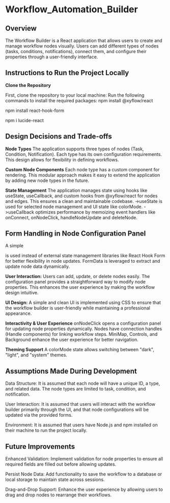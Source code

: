 # Workflow_Automation_Builder

## Overview

The Workflow Builder is a React application that allows users to create and manage workflow nodes visually. Users can add different types of nodes (tasks, conditions, notifications), connect them, and configure their properties through a user-friendly interface.

## Instructions to Run the Project Locally

**Clone the Repository**

First, clone the repository to your local machine:
Run the following commands to install the required packages:
npm install @xyflow/react

npm install react-hook-form

npm i lucide-react

## Design Decisions and Trade-offs

**Node Types** The application supports three types of nodes (Task, Condition, Notification). Each type has its own configuration requirements. This design allows for flexibility in defining workflows.

**Custom Node Components** Each node type has a custom component for rendering. This modular approach makes it easy to extend the application by adding new node types in the future.

**State Management** The application manages state using hooks like useState, useCallback, and custom hooks from @xyflow/react for nodes and edges. This ensures a clean and maintainable codebase.
->useState is used for selected node management and UI state like colorMode.
->useCallback optimizes performance by memoizing event handlers like onConnect, onNodeClick, handleNodeUpdate and deleteNode.

## Form Handling in Node Configuration Panel

A simple <form> is used instead of external state management libraries like React Hook Form for better flexibility in node updates.
FormData is leveraged to extract and update node data dynamically.

**User Interaction:** Users can add, update, or delete nodes easily. The configuration panel provides a straightforward way to modify node properties. This enhances the user experience by making the workflow design intuitive.

**UI Design:** A simple and clean UI is implemented using CSS to ensure that the workflow builder is user-friendly while maintaining a professional appearance.

**Interactivity & User Experience**
onNodeClick opens a configuration panel for updating node properties dynamically.
Nodes have connection handles (Handle components) for linking workflow steps.
MiniMap, Controls, and Background enhance the user experience for better navigation.

**Theming Support**
A colorMode state allows switching between "dark", "light", and "system" themes.

## Assumptions Made During Development

Data Structure: It is assumed that each node will have a unique ID, a type, and related data. The node types are limited to task, condition, and notification.

User Interaction: It is assumed that users will interact with the workflow builder primarily through the UI, and that node configurations will be updated via the provided forms.

Environment: It is assumed that users have Node.js and npm installed on their machine to run the project locally.

## Future Improvements

Enhanced Validation: Implement validation for node properties to ensure all required fields are filled out before allowing updates.

Persist Node Data: Add functionality to save the workflow to a database or local storage to maintain state across sessions.

Drag-and-Drop Support: Enhance the user experience by allowing users to drag and drop nodes to rearrange their workflows.
